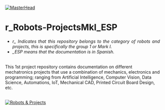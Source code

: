 
[![MasterHead](http://dicer0.com/wp-content/uploads/2024/07/Robots-Projects-di_cer0-Banner.png)](https://dicer0.com/)
# r_Robots-ProjectsMkI_ESP
<h6 align="justify">
  <ul>
    <li>r_ Indicates that this repository belongs to the category of robots and projects, this is specifically the group 1 or Mark I.</li>
    <li>_ESP means that the documentation is in Spanish.</li>
  </ul>
</h6>
This 1st project repository contains documentation on different mechatronics projects that use a combination of mechanics, electronics and programming; ranging from Artificial Intelligence, Computer Vision, Data Science, Automations, IoT, Mechanical CAD, Printed Circuit Board Design, etc.
&nbsp;
<br/>
&nbsp;

[![Robots & Projects](http://dicer0.com/wp-content/uploads/2024/07/r_RobotsProjects_MkI.png)](https://dicer0.com/#skills)
